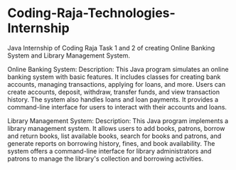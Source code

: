 # Coding-Raja-Technologies-Internship
Java Internship of Coding Raja Task 1 and 2 of creating Online Banking System and Library Management System.

Online Banking System:
Description: This Java program simulates an online banking system with basic features. It includes classes for creating bank accounts, managing transactions, applying for loans, and more. Users can create accounts, deposit, withdraw, transfer funds, and view transaction history. The system also handles loans and loan payments. It provides a command-line interface for users to interact with their accounts and loans.

Library Management System:
Description: This Java program implements a library management system. It allows users to add books, patrons, borrow and return books, list available books, search for books and patrons, and generate reports on borrowing history, fines, and book availability. The system offers a command-line interface for library administrators and patrons to manage the library's collection and borrowing activities.
